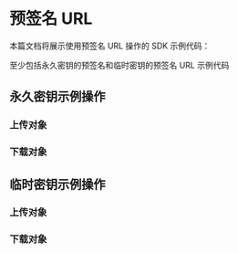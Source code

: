 # 预签名 URL

本篇文档将展示使用预签名 URL 操作的 SDK 示例代码：

至少包括永久密钥的预签名和临时密钥的预签名 URL 示例代码

## 永久密钥示例操作

### 上传对象

### 下载对象

## 临时密钥示例操作

### 上传对象

### 下载对象

